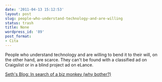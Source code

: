 ```yaml
---
date: '2011-04-13 15:12:53'
layout: post
slug: people-who-understand-technology-and-are-willing
status: trash
title: None
wordpress_id: '89'
post_format:
- Cita
---
```


People who understand technology and are willing to bend it to their will, on the other hand, are scarce. They can't be found with a classified ad on Craigslist or in a blind project ad on eLance.

[Seth's Blog: In search of a biz monkey (why bother?)](http://sethgodin.typepad.com/seths_blog/2011/04/in-search-of-a-biz-monkey.html?utm_source=feedburner&utm_medium=feed&utm_campaign=Feed:%20typepad/sethsmainblog%20(Seth's%20Blog))

